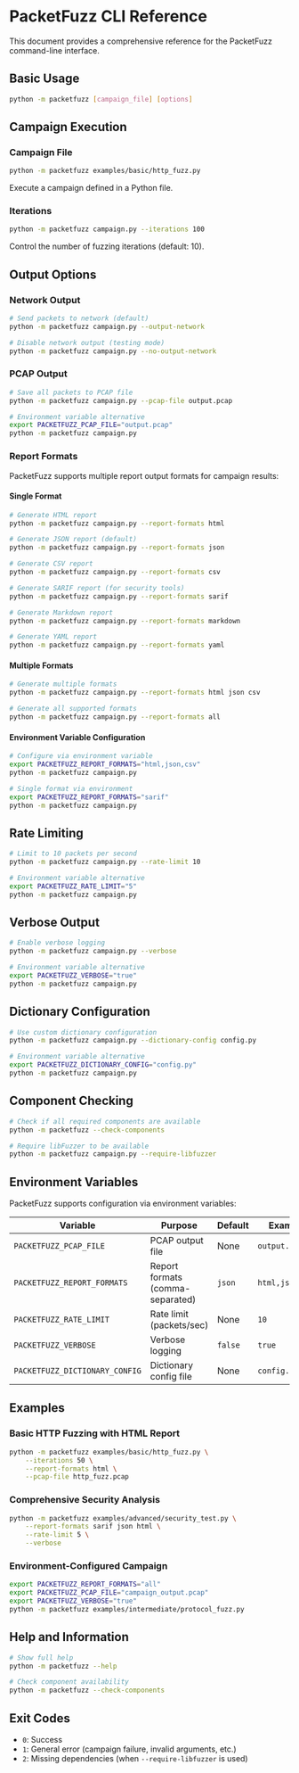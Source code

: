 # PacketFuzz CLI Reference

This document provides a comprehensive reference for the PacketFuzz command-line interface.

## Basic Usage

```bash
python -m packetfuzz [campaign_file] [options]
```

## Campaign Execution

### Campaign File
```bash
python -m packetfuzz examples/basic/http_fuzz.py
```
Execute a campaign defined in a Python file.

### Iterations
```bash
python -m packetfuzz campaign.py --iterations 100
```
Control the number of fuzzing iterations (default: 10).

## Output Options

### Network Output
```bash
# Send packets to network (default)
python -m packetfuzz campaign.py --output-network

# Disable network output (testing mode)
python -m packetfuzz campaign.py --no-output-network
```

### PCAP Output
```bash
# Save all packets to PCAP file
python -m packetfuzz campaign.py --pcap-file output.pcap

# Environment variable alternative
export PACKETFUZZ_PCAP_FILE="output.pcap"
python -m packetfuzz campaign.py
```

### Report Formats

PacketFuzz supports multiple report output formats for campaign results:

#### Single Format
```bash
# Generate HTML report
python -m packetfuzz campaign.py --report-formats html

# Generate JSON report (default)
python -m packetfuzz campaign.py --report-formats json

# Generate CSV report
python -m packetfuzz campaign.py --report-formats csv

# Generate SARIF report (for security tools)
python -m packetfuzz campaign.py --report-formats sarif

# Generate Markdown report
python -m packetfuzz campaign.py --report-formats markdown

# Generate YAML report
python -m packetfuzz campaign.py --report-formats yaml
```

#### Multiple Formats
```bash
# Generate multiple formats
python -m packetfuzz campaign.py --report-formats html json csv

# Generate all supported formats
python -m packetfuzz campaign.py --report-formats all
```

#### Environment Variable Configuration
```bash
# Configure via environment variable
export PACKETFUZZ_REPORT_FORMATS="html,json,csv"
python -m packetfuzz campaign.py

# Single format via environment
export PACKETFUZZ_REPORT_FORMATS="sarif"
python -m packetfuzz campaign.py
```

## Rate Limiting

```bash
# Limit to 10 packets per second
python -m packetfuzz campaign.py --rate-limit 10

# Environment variable alternative
export PACKETFUZZ_RATE_LIMIT="5"
python -m packetfuzz campaign.py
```

## Verbose Output

```bash
# Enable verbose logging
python -m packetfuzz campaign.py --verbose

# Environment variable alternative
export PACKETFUZZ_VERBOSE="true"
python -m packetfuzz campaign.py
```

## Dictionary Configuration

```bash
# Use custom dictionary configuration
python -m packetfuzz campaign.py --dictionary-config config.py

# Environment variable alternative
export PACKETFUZZ_DICTIONARY_CONFIG="config.py"
python -m packetfuzz campaign.py
```

## Component Checking

```bash
# Check if all required components are available
python -m packetfuzz --check-components

# Require libFuzzer to be available
python -m packetfuzz campaign.py --require-libfuzzer
```

## Environment Variables

PacketFuzz supports configuration via environment variables:

| Variable | Purpose | Default | Example |
|----------|---------|---------|---------|
| `PACKETFUZZ_PCAP_FILE` | PCAP output file | None | `output.pcap` |
| `PACKETFUZZ_REPORT_FORMATS` | Report formats (comma-separated) | `json` | `html,json,csv` |
| `PACKETFUZZ_RATE_LIMIT` | Rate limit (packets/sec) | None | `10` |
| `PACKETFUZZ_VERBOSE` | Verbose logging | `false` | `true` |
| `PACKETFUZZ_DICTIONARY_CONFIG` | Dictionary config file | None | `config.py` |

## Examples

### Basic HTTP Fuzzing with HTML Report
```bash
python -m packetfuzz examples/basic/http_fuzz.py \
    --iterations 50 \
    --report-formats html \
    --pcap-file http_fuzz.pcap
```

### Comprehensive Security Analysis
```bash
python -m packetfuzz examples/advanced/security_test.py \
    --report-formats sarif json html \
    --rate-limit 5 \
    --verbose
```

### Environment-Configured Campaign
```bash
export PACKETFUZZ_REPORT_FORMATS="all"
export PACKETFUZZ_PCAP_FILE="campaign_output.pcap"
export PACKETFUZZ_VERBOSE="true"
python -m packetfuzz examples/intermediate/protocol_fuzz.py
```

## Help and Information

```bash
# Show full help
python -m packetfuzz --help

# Check component availability
python -m packetfuzz --check-components
```

## Exit Codes

- `0`: Success
- `1`: General error (campaign failure, invalid arguments, etc.)
- `2`: Missing dependencies (when `--require-libfuzzer` is used)